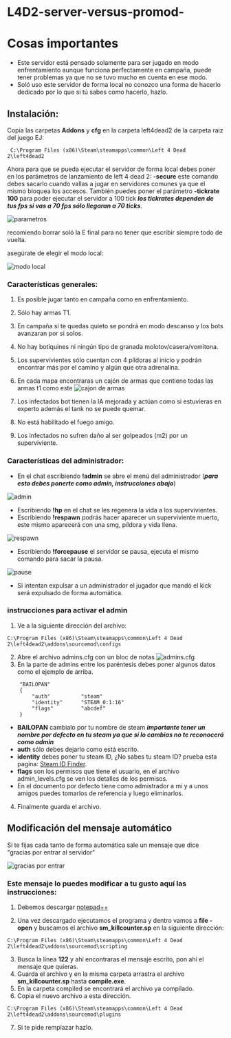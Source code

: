 # L4D2-server-versus-promod-


# Cosas importantes

- Este servidor está pensado solamente para ser jugado en modo enfrentamiento aunque funciona perfectamente en campaña,
puede tener problemas ya que no se tuvo mucho en cuenta en ese modo.
- Soló uso este servidor de forma local no conozco una forma de hacerlo dedicado por lo que si tú sabes como hacerlo, hazlo.



## Instalación:

 Copia las carpetas **Addons** y **cfg** en la carpeta left4dead2 de la carpeta raiz del juego EJ:
```
 C:\Program Files (x86)\Steam\steamapps\common\Left 4 Dead 2\left4dead2
```
Ahora para que se pueda ejecutar el servidor de forma local debes poner en los parámetros de lanzamiento de left 4 dead 2: **-secure** este comando debes sacarlo cuando vallas a jugar en servidores comunes ya que el mismo bloquea los accesos. También puedes poner el parámetro **-tickrate 100** para poder ejecutar el servidor a 100 tick ***los tickrates dependen de tus fps si vas a 70 fps sólo llegaran a 70 ticks***.

![parametros](https://user-images.githubusercontent.com/79541286/166858412-110b5205-a830-46f2-a400-35d3ba1f100a.png)




recomiendo borrar soló la E final para no tener que escribir siempre todo de vuelta.

asegúrate de elegir el modo local:

![modo local](https://user-images.githubusercontent.com/79541286/166856791-bb909ded-65fb-4c74-a6aa-12b6247f0e13.png)


### Características generales: 


1.	Es posible jugar tanto en campaña como en enfrentamiento.
2.	Sólo hay armas T1.
3.	En campaña si te quedas quieto se pondrá en modo descanso y los bots avanzaran por si solos.
4.	No hay botiquines ni ningún tipo de granada molotov/casera/vomitona.
5.	Los supervivientes sólo cuentan con 4 píldoras al inicio y podrán encontrar más por el camino y algún que otra adrenalina.
6.	En cada mapa encontraras un cajón de armas que contiene todas las armas t1 como este
![cajon de armas](https://user-images.githubusercontent.com/79541286/166854575-78ba5df9-4f6c-4963-9013-6c8107d1fbfa.png)

7.	Los infectados bot tienen la IA mejorada y actúan como si estuvieras en experto además el tank no se puede quemar.
8.	No está habilitado el fuego amigo.
9.	Los infectados no sufren daño al ser golpeados (m2) por un superviviente.


### Características del administrador:



- En el chat escribiendo **!admin** se abre el menú del administrador (***para esto debes ponerte como admin, instrucciones abajo***)

![admin](https://user-images.githubusercontent.com/79541286/166857242-454278c1-dc8e-46ac-a4aa-365c42b27381.png)




- Escribiendo **!hp** en el chat se les regenera la vida a los supervivientes.
-  Escribiendo **!respawn** podrás hacer aparecer un superviviente muerto, este mismo aparecerá con una smg, píldora y vida llena.

![respawn](https://user-images.githubusercontent.com/79541286/166856971-af5ccb38-4a5c-4a12-b37e-e5b8cc8388dc.png)

 - Escribiendo **!forcepause** el servidor se pausa, ejecuta el mismo comando para sacar la pausa.
 
![pause](https://user-images.githubusercontent.com/79541286/166857112-28090cd2-bc56-41c0-b09d-c30e3ed19686.png)

- Si intentan expulsar a un administrador el jugador que mandó el kick será expulsado de forma automática.


### instrucciones para activar el admin
1) Ve a la siguiente dirección del archivo: 
```
C:\Program Files (x86)\Steam\steamapps\common\Left 4 Dead 2\left4dead2\addons\sourcemod\configs 
```
2) Abre el archivo admins.cfg con un bloc de notas
 ![admins.cfg](https://user-images.githubusercontent.com/79541286/166853335-e370dc4a-1a49-4485-85e5-11f445c3e3a4.png)
 3) En la parte de admins entre los paréntesis debes poner algunos datos como el ejemplo de arriba.
```
	"BAILOPAN"
	{
		"auth"			"steam"
		"identity"		"STEAM_0:1:16"
		"flags"			"abcdef"
	}
```
- **BAILOPAN** cambialo por tu nombre de steam ***importante tener un nombre por defecto en tu steam ya que si lo cambias no te reconocerá como admin***
- **auth** sólo debes dejarlo como está escrito.
- **identity** debes poner tu steam ID, ¿No sabes tu steam ID? prueba esta pagina: [Steam ID Finder](https://steamid.pro/es/).
- **flags** son los permisos que tiene el usuario, en el archivo admin_levels.cfg se ven los detalles de los permisos.
- En el documento por defecto tiene como admistrador a mí y a unos amigos puedes tomarlos de referencia y luego eliminarlos.
4) Finalmente guarda el archivo.


## Modificación del mensaje automático

Si te fijas cada tanto de forma automática sale un mensaje que dice "gracias por entrar al servidor"

![gracias por entrar](https://user-images.githubusercontent.com/79541286/166860042-a533196a-8b03-41d1-b49e-e28a0dd9f187.png)

### Este mensaje lo puedes modificar a tu gusto aquí las instrucciones:
1) Debemos descargar [notepad++](https://notepad-plus-plus.org/downloads/)


2) Una vez descargado ejecutamos el programa y dentro vamos a **file - open** y buscamos el archivo **sm_killcounter.sp** en la siguiente dirección:
```
C:\Program Files (x86)\Steam\steamapps\common\Left 4 Dead 2\left4dead2\addons\sourcemod\scripting
```
3) Busca la línea **122** y ahí encontraras el mensaje escrito, pon ahí el mensaje que quieras.
4) Guarda el archivo y en la misma carpeta arrastra el archivo **sm_killcounter.sp** hasta **compile.exe**.
5) En la carpeta compiled se encontrará el archivo ya compilado.
6) Copia el nuevo archivo a esta  dirección.

```
C:\Program Files (x86)\Steam\steamapps\common\Left 4 Dead 2\left4dead2\addons\sourcemod\plugins
```
7) Si te pide remplazar hazlo.



